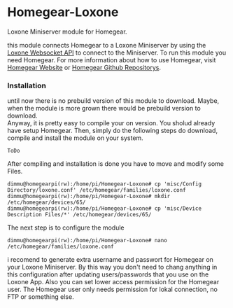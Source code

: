 # Homegear-Loxone
Loxone Miniserver module for Homegear.<br />

this module connects Homegear to a Loxone Miniserver by using the [Loxone Websocket API](https://www.loxone.com/enen/kb/api/) to connect to the Miniserver. 
To run this module you need Homegear.
For more information about how to use Homegear, visit [Homegear Website](https://homegear.eu) or [Homegear Github Repositorys](https://github.com/Homegear).

<h3>Installation</h3>
until now there is no prebuild version of this module to download. Maybe, when the module is more grown there would be prebuild version to download.
<br/>
Anyway, it is pretty easy to compile your on version. You sholud already have setup Homegear. Then, simply do the following steps do download, compile and install the module on your system.

```console
ToDo
```
After compiling and installation is done you have to move and modify some Files.
```console
dimmu@homegearpi(rw):/home/pi/Homegear-Loxone# cp 'misc/Config Directory/loxone.conf' /etc/homegear/families/loxone.conf
dimmu@homegearpi(rw):/home/pi/Homegear-Loxone# mkdir /etc/homegear/devices/65/
dimmu@homegearpi(rw):/home/pi/Homegear-Loxone# cp 'misc/Device Description Files/*' /etc/homegear/devices/65/
```
The next step is to configure the module
```console
dimmu@homegearpi(rw):/home/pi/Homegear-Loxone# nano /etc/homegear/families/loxone.conf
````
i recomend to generate extra username and passwort for Homegear on your Loxone Miniserver. By this way you don't need to chang anything in this configuration after updating users/passwords that you use on the Loxone App. Also you can set lower access permission for the Homegear user. The Homegear user only needs permission for lokal connection, no FTP or something else.
